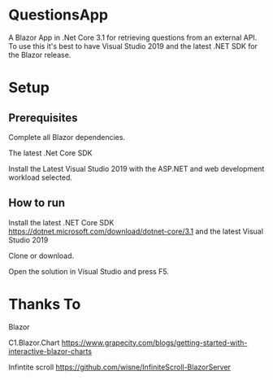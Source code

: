 # QuestionsApp
A Blazor App in .Net Core 3.1 for retrieving questions from an external API.
To use this it's best to have Visual Studio 2019 and the latest .NET SDK for the Blazor release.

# Setup 
## Prerequisites
Complete all Blazor dependencies.

The latest .Net Core SDK

Install the Latest Visual Studio 2019 with the ASP.NET and web development workload selected.

## How to run
Install the latest .NET Core SDK https://dotnet.microsoft.com/download/dotnet-core/3.1 and the latest Visual Studio 2019

Clone or download.

Open the solution in Visual Studio and press F5.

# Thanks To
Blazor

C1.Blazor.Chart https://www.grapecity.com/blogs/getting-started-with-interactive-blazor-charts

Infintite scroll https://github.com/wisne/InfiniteScroll-BlazorServer
